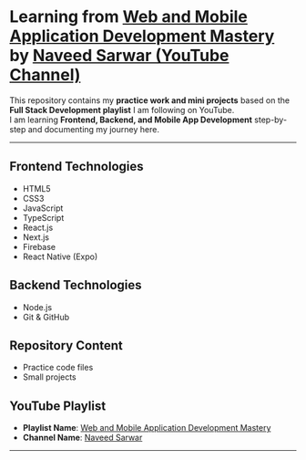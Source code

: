 #  Learning from [Web and Mobile Application Development Mastery](https://www.youtube.com/watch?v=AMQ4pYFT7cM&list=PLOfLYVXrwqXpqZ8TGJIZCmpncjy7xX5Fi) by [Naveed Sarwar (YouTube Channel)](https://www.youtube.com/@NaveedSarwarOfficial)

This repository contains my **practice work and mini projects** based on the **Full Stack Development playlist** I am following on YouTube.  
I am learning **Frontend, Backend, and Mobile App Development** step-by-step and documenting my journey here.

---

##  Frontend Technologies
- HTML5
- CSS3
- JavaScript 
- TypeScript
- React.js
- Next.js
- Firebase
- React Native (Expo)

##  Backend Technologies
- Node.js
- Git & GitHub

##  Repository Content
- Practice code files
- Small  projects

##  YouTube Playlist
- **Playlist Name**: [Web and Mobile Application Development Mastery](https://www.youtube.com/watch?v=AMQ4pYFT7cM&list=PLOfLYVXrwqXpqZ8TGJIZCmpncjy7xX5Fi)
- **Channel Name**: [Naveed Sarwar](https://www.youtube.com/@NaveedSarwarOfficial)

---

